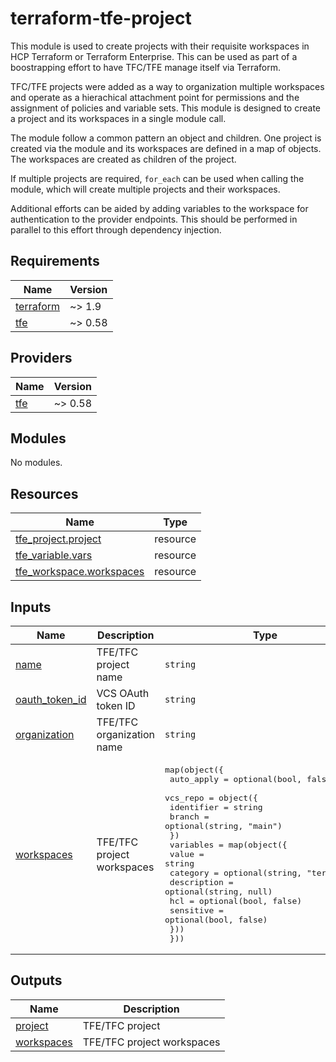 # terraform-tfe-project

This module is used to create projects with their requisite workspaces in HCP Terraform or Terraform Enterprise.  This can be used as part of a boostrapping effort to have TFC/TFE manage itself via Terraform.

TFC/TFE projects were added as a way to organization multiple workspaces and operate as a hierachical attachment point for permissions and the assignment of policies and variable sets.  This module is designed to create a project and its workspaces in a single module call.

The module follow a common pattern an object and children.  One project is created via the module and its workspaces are defined in a map of objects.  The workspaces are created as children of the project.

If multiple projects are required, `for_each` can be used when calling the module, which will create multiple projects and their workspaces.

Additional efforts can be aided by adding variables to the workspace for authentication to the provider endpoints.  This should be performed in parallel to this effort through dependency injection.

<!-- BEGIN_TF_DOCS -->
## Requirements

| Name | Version |
|------|---------|
| <a name="requirement_terraform"></a> [terraform](#requirement\_terraform) | ~> 1.9 |
| <a name="requirement_tfe"></a> [tfe](#requirement\_tfe) | ~> 0.58 |

## Providers

| Name | Version |
|------|---------|
| <a name="provider_tfe"></a> [tfe](#provider\_tfe) | ~> 0.58 |

## Modules

No modules.

## Resources

| Name | Type |
|------|------|
| [tfe_project.project](https://registry.terraform.io/providers/hashicorp/tfe/latest/docs/resources/project) | resource |
| [tfe_variable.vars](https://registry.terraform.io/providers/hashicorp/tfe/latest/docs/resources/variable) | resource |
| [tfe_workspace.workspaces](https://registry.terraform.io/providers/hashicorp/tfe/latest/docs/resources/workspace) | resource |

## Inputs

| Name | Description | Type | Default | Required |
|------|-------------|------|---------|:--------:|
| <a name="input_name"></a> [name](#input\_name) | TFE/TFC project name | `string` | n/a | yes |
| <a name="input_oauth_token_id"></a> [oauth\_token\_id](#input\_oauth\_token\_id) | VCS OAuth token ID | `string` | `""` | no |
| <a name="input_organization"></a> [organization](#input\_organization) | TFE/TFC organization name | `string` | n/a | yes |
| <a name="input_workspaces"></a> [workspaces](#input\_workspaces) | TFE/TFC project workspaces | <pre>map(object({<br>    auto_apply = optional(bool, false)<br>    vcs_repo = object({<br>      identifier = string<br>      branch     = optional(string, "main")<br>    })<br>    variables = map(object({<br>      value       = string<br>      category    = optional(string, "terraform")<br>      description = optional(string, null)<br>      hcl         = optional(bool, false)<br>      sensitive   = optional(bool, false)<br>    }))<br>  }))</pre> | `{}` | no |

## Outputs

| Name | Description |
|------|-------------|
| <a name="output_project"></a> [project](#output\_project) | TFE/TFC project |
| <a name="output_workspaces"></a> [workspaces](#output\_workspaces) | TFE/TFC project workspaces |
<!-- END_TF_DOCS -->
